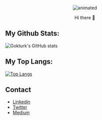 <p align="center">
  <img src="https://storage.googleapis.com/gweb-uniblog-publish-prod/images/HeroHomepage_2880x1200.max-1000x1000.jpg" alt="animated" />
</p>

<p align="center">
Hi there 👋
</p>

<!--
**gbilgeturk/gbilgeturk** is a ✨ _special_ ✨ repository because its `README.md` (this file) appears on your GitHub profile.

Here are some ideas to get you started:

- 🔭 I’m currently working on Android
- 🌱 I’m currently learning Jetpack Compose
- 💬 Ask me about Android, Kotlin, Jetpack Compose
- ⚡ Fun fact: HODOR
-->

## My Github Stats:
![Gokturk's GitHub stats](https://github-readme-stats.vercel.app/api?username=gbilgeturk&show_icons=true&theme=tokyonight)

## My Top Langs:

[![Top Langs](https://github-readme-stats.vercel.app/api/top-langs/?username=gbilgeturk&layout=compact)](https://github.com/anuraghazra/github-readme-stats)

## Contact

- [Linkedin](https://www.linkedin.com/in/gbilgeturk/)
- [Twitter](https://twitter.com/Uzaylibirdelii)
- [Medium](https://medium.com/@gbilgeturk)
